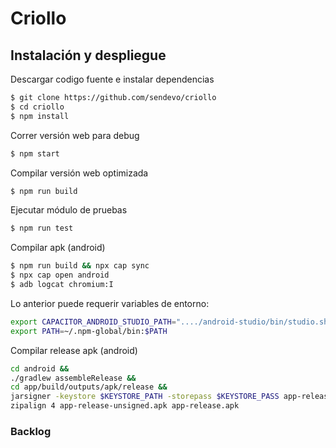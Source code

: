 # Criollo


## Instalación y despliegue

Descargar codigo fuente e instalar dependencias
```bash
$ git clone https://github.com/sendevo/criollo
$ cd criollo
$ npm install
```

Correr versión web para debug
```bash
$ npm start
```

Compilar versión web optimizada
```bash
$ npm run build
```

Ejecutar módulo de pruebas
```bash
$ npm run test
```

Compilar apk (android)
```bash
$ npm run build && npx cap sync
$ npx cap open android
$ adb logcat chromium:I
```

Lo anterior puede requerir variables de entorno:
```bash
export CAPACITOR_ANDROID_STUDIO_PATH="..../android-studio/bin/studio.sh"
export PATH=~/.npm-global/bin:$PATH  
```


Compilar release apk (android)
```bash
cd android && 
./gradlew assembleRelease && 
cd app/build/outputs/apk/release &&
jarsigner -keystore $KEYSTORE_PATH -storepass $KEYSTORE_PASS app-release-unsigned.apk $KEYSTORE_ALIAS && 
zipalign 4 app-release-unsigned.apk app-release.apk
```


### Backlog

